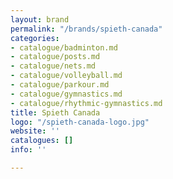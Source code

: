 ```yaml
---
layout: brand
permalink: "/brands/spieth-canada"
categories:
- catalogue/badminton.md
- catalogue/posts.md
- catalogue/nets.md
- catalogue/volleyball.md
- catalogue/parkour.md
- catalogue/gymnastics.md
- catalogue/rhythmic-gymnastics.md
title: Spieth Canada
logo: "/spieth-canada-logo.jpg"
website: ''
catalogues: []
info: ''

---
```

